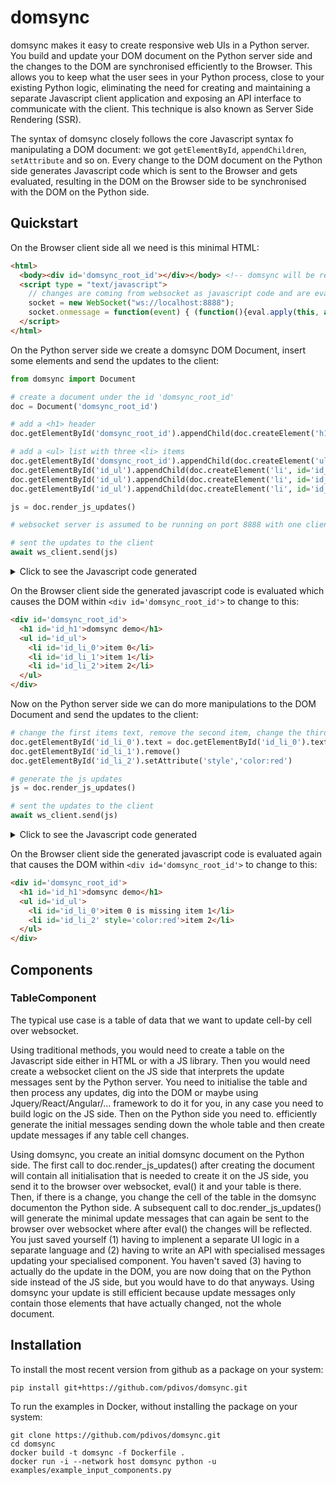 # domsync

domsync makes it easy to create responsive web UIs in a Python server. You build and update your DOM document on the Python server side and the changes
to the DOM are synchronised efficiently to the Browser. This allows you to keep what the user sees in your Python process, close to your
existing Python logic, eliminating the need for creating and maintaining a separate Javascript client application and exposing an API
interface to communicate with the client. This technique is also known as Server Side Rendering (SSR).

The syntax of domsync closely follows the core Javascript syntax fo manipulating a DOM document: we got ```getElementById```, ```appendChildren```, ```setAttribute``` and so on.
Every change to the DOM document on the Python side generates Javascript code which is sent to the Browser and gets evaluated, resulting in the DOM on the Browser side
to be synchronised with the DOM on the Python side.

## Quickstart

On the Browser client side all we need is this minimal HTML:
```html
<html>
  <body><div id='domsync_root_id'></div></body> <!-- domsync will be rendered into this element -->
  <script type = "text/javascript">
    // changes are coming from websocket as javascript code and are eval'ed here to be applied
    socket = new WebSocket("ws://localhost:8888");
    socket.onmessage = function(event) { (function(){eval.apply(this, arguments);}(event.data)); };
  </script>
</html>
```

On the Python server side we create a domsync DOM Document, insert some elements and send the updates to the client:
```Python
from domsync import Document

# create a document under the id 'domsync_root_id'
doc = Document('domsync_root_id')

# add a <h1> header
doc.getElementById('domsync_root_id').appendChild(doc.createElement('h1', text='domsync demo'))

# add a <ul> list with three <li> items
doc.getElementById('domsync_root_id').appendChild(doc.createElement('ul', id='id_ul'))
doc.getElementById('id_ul').appendChild(doc.createElement('li', id='id_li_0', text='item 0'))
doc.getElementById('id_ul').appendChild(doc.createElement('li', id='id_li_1', text='item 1'))
doc.getElementById('id_ul').appendChild(doc.createElement('li', id='id_li_2', text='item 2'))    

js = doc.render_js_updates()

# websocket server is assumed to be running on port 8888 with one client connected

# sent the updates to the client
await ws_client.send(js)
```

<details>
  <summary>Click to see the Javascript code generated</summary>
  
```javascript
var __domsync__ = [];
__domsync__["domsync_root_id"] = document.getElementById("domsync_root_id");
el = document.createElement('h1');el.setAttribute('id', 'id_h1');__domsync__['id_h1'] = el;
__domsync__["id_h1"].text = "domsync demo";
__domsync__["domsync_root_id"].appendChild(__domsync__["id_h1"]);
el = document.createElement('ul');el.setAttribute('id', 'id_ul');__domsync__['id_ul'] = el;
__domsync__["domsync_root_id"].appendChild(__domsync__["id_ul"]);
el = document.createElement('li');el.setAttribute('id', 'id_li_0');__domsync__['id_li_0'] = el;
__domsync__["id_li_0"].text = "item 0";
__domsync__["id_ul"].appendChild(__domsync__["id_li_0"]);
el = document.createElement('li');el.setAttribute('id', 'id_li_1');__domsync__['id_li_1'] = el;
__domsync__["id_li_1"].text = "item 1";
__domsync__["id_ul"].appendChild(__domsync__["id_li_1"]);
el = document.createElement('li');el.setAttribute('id', 'id_li_2');__domsync__['id_li_2'] = el;
__domsync__["id_li_2"].text = "item 2";
__domsync__["id_ul"].appendChild(__domsync__["id_li_2"]);
```
</details>

On the Browser client side the generated javascript code is evaluated which causes the DOM within ```<div id='domsync_root_id'>``` to change to this:

```html
<div id='domsync_root_id'>
  <h1 id='id_h1'>domsync demo</h1>
  <ul id='id_ul'>
    <li id='id_li_0'>item 0</li>
    <li id='id_li_1'>item 1</li>
    <li id='id_li_2'>item 2</li>
  </ul>
</div>
```

Now on the Python server side we can do more manipulations to the DOM Document and send the updates to the client:
```Python
# change the first items text, remove the second item, change the third items attribute
doc.getElementById('id_li_0').text = doc.getElementById('id_li_0').text + ' is missing item 1'
doc.getElementById('id_li_1').remove()
doc.getElementById('id_li_2').setAttribute('style','color:red')

# generate the js updates
js = doc.render_js_updates()

# sent the updates to the client
await ws_client.send(js)
```

<details>
  <summary>Click to see the Javascript code generated</summary>
  
```javascript
__domsync__["id_li_1"].remove();
__domsync__["id_li_0"].text = "item 0 is missing item 1";
__domsync__["id_li_2"].setAttribute("style","color:red");
```
</details>

On the Browser client side the generated javascript code is evaluated again that causes the DOM within ```<div id='domsync_root_id'>``` to change to this:

```html
<div id='domsync_root_id'>
  <h1 id='id_h1'>domsync demo</h1>
  <ul id='id_ul'>
    <li id='id_li_0'>item 0 is missing item 1</li>
    <li id='id_li_2' style='color:red'>item 2</li>
  </ul>
</div>
```

## Components

### TableComponent

The typical use case is a table of data that we want to update cell-by cell over websocket.

Using traditional methods, you would need to create a table on the Javascript side either in HTML or with a JS library.
Then you would need create a websocket client on the JS side that interprets the update messages sent by the Python server.
You need to initialise the table and then process any updates, dig into the DOM or maybe using Jquery/React/Angular/... framework
to do it for you, in any case you need to build logic on the JS side. Then on the Python side you need to.
efficiently generate the initial messages sending down the whole table and then create update messages if any table cell changes.

Using domsync, you create an initial domsync document on the Python side. The first call to doc.render_js_updates() after creating the document
will contain all initialisation that is needed to create it on the JS side, you send it to the browser over websocket, eval() it and your table is there.
Then, if there is a change, you change the cell of the table in the domsync documenton the Python side. A subsequent call to doc.render_js_updates()
will generate the minimal update messages that can again be sent to the browser over websocket where after eval() the changes will be reflected.
You just saved yourself (1) having to implenent a separate UI logic in a separate language and (2) having to write an API with specialised messages
updating your specialised component. You haven't saved (3) having to actually do the update in the DOM, you are now doing that on the Python side
instead of the JS side, but you would have to do that anyways. Using domsync your update is still efficient because update messages only 
contain those elements that have actually changed, not the whole document.

## Installation

To install the most recent version from github as a package on your system:

```console
pip install git+https://github.com/pdivos/domsync.git
```

To run the examples in Docker, without installing the package on your system:

```console
git clone https://github.com/pdivos/domsync.git
cd domsync
docker build -t domsync -f Dockerfile .
docker run -i --network host domsync python -u examples/example_input_components.py
```
